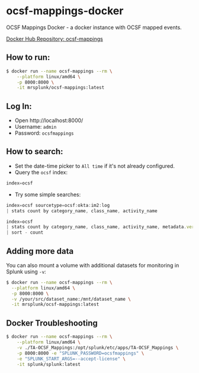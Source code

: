 # ocsf-mappings-docker
OCSF Mappings Docker - a docker instance with OCSF mapped events.

[Docker Hub Repository: ocsf-mappings](https://hub.docker.com/repository/docker/mrsplunk/ocsf-mappings/general)

## How to run:
```sh
$ docker run --name ocsf-mappings --rm \
	--platform linux/amd64 \
	-p 8000:8000 \
	-it mrsplunk/ocsf-mappings:latest
```

## Log In:
- Open http://localhost:8000/
- Username: `admin`
- Password: `ocsfmappings`

## How to search:

- Set the date-time picker to `All time` if it's not already configured.
- Query the `ocsf` index:

```js
index=ocsf
```

- Try some simple searches:

```js
index=ocsf sourcetype=ocsf:okta:im2:log 
| stats count by category_name, class_name, activity_name
```

```js
index=ocsf 
| stats count by category_name, class_name, activity_name, metadata.version, metadata.event_code
| sort - count
```

## Adding more data
You can also mount a volume with additional datasets for monitoring in Splunk using `-v`:

```sh
$ docker run --name ocsf-mappings --rm \
  --platform linux/amd64 \
  -p 8000:8000 \
  -v /your/src/dataset_name:/mnt/dataset_name \
  -it mrsplunk/ocsf-mappings:latest
```

## Docker Troubleshooting
```sh
$ docker run --name ocsf-mappings --rm \
	--platform linux/amd64 \
	-v ./TA-OCSF_Mappings:/opt/splunk/etc/apps/TA-OCSF_Mappings \
	-p 8000:8000 -e "SPLUNK_PASSWORD=ocsfmappings" \
	-e "SPLUNK_START_ARGS=--accept-license" \
	-it splunk/splunk:latest
```